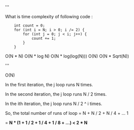 '''

What is time complexity of following code :

```
    int count = 0;
    for (int i = N; i > 0; i /= 2) {
        for (int j = 0; j < i; j++) {
            count += 1;
        }
    }
```

O(N * N)
O(N * log N)
O(N * log(log(N)))
O(N)
O(N * Sqrt(N))

'''

O(N)

In the first iteration, the j loop runs N times.

In the second iteration, the j loop runs N / 2 times.

In the ith iteration, the j loop runs N / 2 ^ i times.

So, the total number of runs of loop = N + N / 2 + N / 4 + ... 1

= **N * (1 + 1 / 2 + 1 / 4 + 1 / 8 + ...) \< 2 * N**
